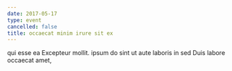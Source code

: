 ```yaml
---
date: 2017-05-17
type: event
cancelled: false
title: occaecat minim irure sit ex
---
```

qui esse ea Excepteur mollit. ipsum do sint ut aute laboris in sed Duis labore occaecat amet,